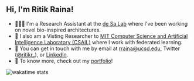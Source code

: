 ## Hi, I'm Ritik Raina!

- 👨🏼‍🔬 I'm a Research Assistant at the [de Sa Lab](https://cogsci.ucsd.edu/~desa/index.html) where I've been working on novel bio-inspired architectures.
- 🎒 I also am a Visting Researcher to [MIT Computer Science and Artificial Intelligence Laboratory (CSAIL)](https://www.csail.mit.edu) where I work with federated learning.
- 💬 You can get in touch with me by email at [rraina@ucsd.edu](mailto:rraina@ucsd.edu), Twitter ([@ritikr_](https://twitter.com/ritik_r)), or [LinkedIn](https://www.linkedin.com/in/ritikraina/).
- 📌 To know more, check out my [portfolio](https://ritik.xyz)!

![wakatime stats](https://github-readme-stats.vercel.app/api/wakatime?username=rainarit&layuout=compact&theme=synthwave)
